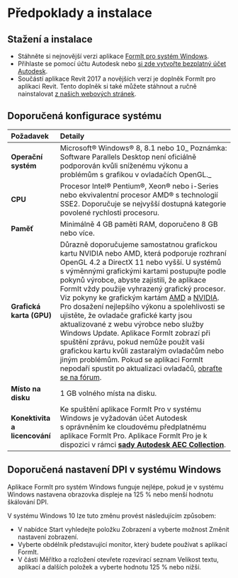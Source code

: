 # Předpoklady a instalace

## Stažení a instalace

* Stáhněte si nejnovější verzi aplikace [FormIt pro systém Windows](https://formit.autodesk.com/page/download).
* Přihlaste se pomocí účtu Autodesk nebo [si zde vytvořte bezplatný účet Autodesk](https://accounts.autodesk.com/).
* Součástí aplikace Revit 2017 a novějších verzí je doplněk FormIt pro aplikaci Revit. Tento doplněk si také můžete stáhnout a ručně nainstalovat [z našich webových stránek](https://formit.autodesk.com/page/formit-revit).

## Doporučená konfigurace systému

| Požadavek | Detaily |
| :--- | :--- |
| **Operační systém** | Microsoft® Windows® 8, 8.1 nebo 10_ Poznámka: Software Parallels Desktop není oficiálně podporován kvůli sníženému výkonu a problémům s grafikou v ovladačích OpenGL._ |
| **CPU** | Procesor Intel® Pentium®, Xeon® nebo i-Series nebo ekvivalentní procesor AMD® s technologií SSE2. Doporučuje se nejvyšší dostupná kategorie povolené rychlosti procesoru. |
| **Paměť** | Minimálně 4 GB paměti RAM, doporučeno 8 GB nebo více. |
| **Grafická karta \(GPU\)** | Důrazně doporučujeme samostatnou grafickou kartu NVIDIA nebo AMD, která podporuje rozhraní OpenGL 4.2 a DirectX 11 nebo vyšší. U systémů s výměnnými grafickými kartami postupujte podle pokynů výrobce, abyste zajistili, že aplikace FormIt vždy použije vyhrazený grafický procesor. Viz pokyny ke grafickým kartám [AMD](https://www.amd.com/en/support/kb/faq/dh-017) a [NVIDIA](http://nvidia.custhelp.com/app/answers/detail/a_id/2615/kw/manage%203d%20settings/related/1). Pro dosažení nejlepšího výkonu a spolehlivosti se ujistěte, že ovladače grafické karty jsou aktualizované z webu výrobce nebo služby Windows Update. Aplikace FormIt zobrazí při spuštění zprávu, pokud nemůže použít vaši grafickou kartu kvůli zastaralým ovladačům nebo jiným problémům. Pokud se aplikaci FormIt nepodaří spustit po aktualizaci ovladačů, [obraťte se na fórum](https://forums.autodesk.com/t5/formit-forum/bd-p/142?profile.language=en). |
| **Místo na disku** | 1 GB volného místa na disku. |
| **Konektivita a licencování** | Ke spuštění aplikace FormIt Pro v systému Windows je vyžadován účet Autodesk s oprávněním ke cloudovému předplatnému aplikace FormIt Pro. Aplikace FormIt Pro je k dispozici v rámci [**sady Autodesk AEC Collection**](https://www.autodesk.cz/collections/architecture-engineering-construction/overview). |

## Doporučená nastavení DPI v systému Windows

Aplikace FormIt pro systém Windows funguje nejlépe, pokud je v systému Windows nastavena obrazovka displeje na 125 % nebo menší hodnotu škálování DPI.

V systému Windows 10 lze tuto změnu provést následujícím způsobem:

* V nabídce Start vyhledejte položku Zobrazení a vyberte možnost Změnit nastavení zobrazení.
* Vyberte obdélník představující monitor, který budete používat s aplikací FormIt.
* V části Měřítko a rozložení otevřete rozevírací seznam Velikost textu, aplikací a dalších položek a vyberte hodnotu 125 % nebo nižší.

